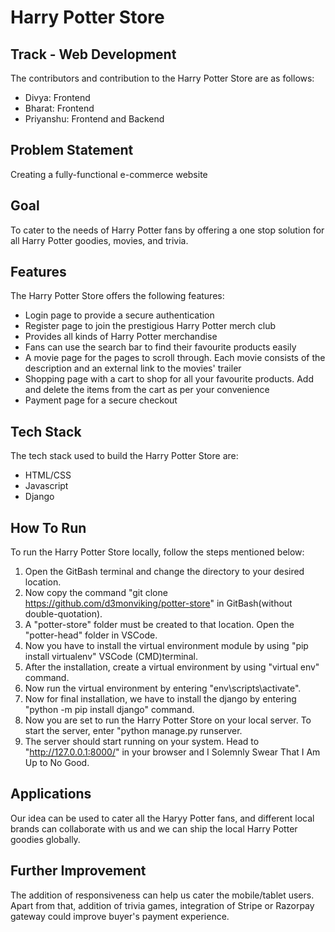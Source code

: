 # Harry Potter Store

## Track - Web Development
The contributors and contribution to the Harry Potter Store are as follows:

+ Divya: Frontend
+ Bharat: Frontend
+ Priyanshu: Frontend and Backend

## Problem Statement
Creating a fully-functional e-commerce website

## Goal
To cater to the needs of Harry Potter fans by offering a one stop solution for all Harry Potter goodies, movies, and trivia. 

## Features
The Harry Potter Store offers the following features:

+ Login page to provide a secure authentication
+ Register page to join the prestigious Harry Potter merch club
+ Provides all kinds of Harry Potter merchandise
+ Fans can use the search bar to find their favourite products easily
+ A movie page for the pages to scroll through. Each movie consists of the description and an external link to the movies' trailer
+ Shopping page with a cart to shop for all your favourite products. Add and delete the items from the cart as per your convenience
+ Payment page for a secure checkout

## Tech Stack
The tech stack used to build the Harry Potter Store are:

+ HTML/CSS
+ Javascript
+ Django

## How To Run
To run the Harry Potter Store locally, follow the steps mentioned below:

1. Open the GitBash terminal and change the directory to your desired location.
2. Now copy the command "git clone https://github.com/d3monviking/potter-store" in GitBash(without double-quotation).
3. A "potter-store" folder must be created to that location. Open the "potter-head" folder in VSCode.
4. Now you have to install the virtual environment module by using "pip install virtualenv" VSCode (CMD)terminal.
5. After the installation, create a virtual environment by using "virtual env" command.
6. Now run the virtual environment by entering "env\scripts\activate".
7. Now for final installation, we have to install the django by entering "python -m pip install django" command.
8. Now you are set to run the Harry Potter Store on your local server. To start the server, enter "python manage.py runserver.
9. The server should start running on your system. Head to "http://127.0.0.1:8000/" in your browser and I Solemnly Swear That I Am Up to No Good.

## Applications
Our idea can be used to cater all the Haryy Potter fans, and different local brands can collaborate with us and we can ship the local Harry Potter goodies globally.

## Further Improvement
The addition of responsiveness can help us cater the mobile/tablet users. Apart from that, addition of trivia games, integration of Stripe or Razorpay gateway could improve buyer's payment experience.
